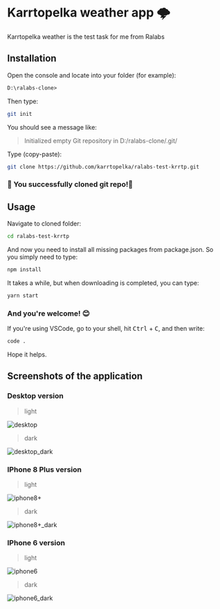 # Karrtopelka weather app 🌩

Karrtopelka weather is the test task for me from Ralabs

## Installation

Open the console and locate into your folder (for example):

```ps
D:\ralabs-clone>
```

Then type:

```bash
git init
```

You should see a message like:

> Initialized empty Git repository in D:/ralabs-clone/.git/

Type (copy-paste):

```bash
git clone https://github.com/karrtopelka/ralabs-test-krrtp.git
```

### 🎉 You successfully cloned git repo!🎊

## Usage

Navigate to cloned folder:

```bash
cd ralabs-test-krrtp
```

And now you need to install all missing packages from package.json. So you simply need to type:

```sh
npm install
```

It takes a while, but when downloading is completed, you can type:

```sh
yarn start
```

### And you're welcome! 😊

If you're using VSCode, go to your shell, hit <kbd>Ctrl</kbd> + <kbd>C</kbd>, and then write:

```sh
code .
```

Hope it helps.

## Screenshots of the application

### Desktop version

> light

![desktop](src/assets/screenshots/desktop.png)

> dark

![desktop_dark](src/assets/screenshots/desktop_night.png)

### IPhone 8 Plus version

> light

![iphone8+](src/assets/screenshots/iphone8plus.jpg)

> dark

![iphone8+_dark](src/assets/screenshots/iphone8plus_night.jpg)

### IPhone 6 version

> light

![iphone6](src/assets/screenshots/iphone6.jpg)

> dark

![iphone6_dark](src/assets/screenshots/iphone6_night.jpg)
